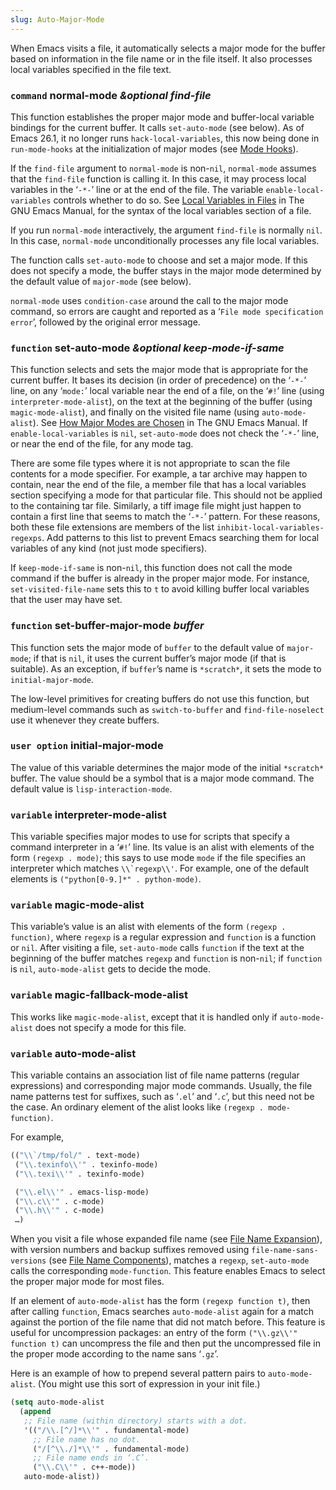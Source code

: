 ```yaml
---
slug: Auto-Major-Mode
---
```


When Emacs visits a file, it automatically selects a major mode for the buffer based on information in the file name or in the file itself. It also processes local variables specified in the file text.

### <span className="tag command">`command`</span> **normal-mode** *\&optional find-file*

This function establishes the proper major mode and buffer-local variable bindings for the current buffer. It calls `set-auto-mode` (see below). As of Emacs 26.1, it no longer runs `hack-local-variables`, this now being done in `run-mode-hooks` at the initialization of major modes (see [Mode Hooks](Mode-Hooks)).

If the `find-file` argument to `normal-mode` is non-`nil`, `normal-mode` assumes that the `find-file` function is calling it. In this case, it may process local variables in the ‘`-*-`’ line or at the end of the file. The variable `enable-local-variables` controls whether to do so. See [Local Variables in Files](https://www.gnu.org/software/emacs/manual/html_mono/emacs.html#File-Variables) in The GNU Emacs Manual, for the syntax of the local variables section of a file.

If you run `normal-mode` interactively, the argument `find-file` is normally `nil`. In this case, `normal-mode` unconditionally processes any file local variables.

The function calls `set-auto-mode` to choose and set a major mode. If this does not specify a mode, the buffer stays in the major mode determined by the default value of `major-mode` (see below).

`normal-mode` uses `condition-case` around the call to the major mode command, so errors are caught and reported as a ‘`File mode specification error`’, followed by the original error message.

### <span className="tag function">`function`</span> **set-auto-mode** *\&optional keep-mode-if-same*

This function selects and sets the major mode that is appropriate for the current buffer. It bases its decision (in order of precedence) on the ‘`-*-`’<!-- /@w --> line, on any ‘`mode:`’ local variable near the end of a file, on the ‘`#!`’<!-- /@w --> line (using `interpreter-mode-alist`), on the text at the beginning of the buffer (using `magic-mode-alist`), and finally on the visited file name (using `auto-mode-alist`). See [How Major Modes are Chosen](https://www.gnu.org/software/emacs/manual/html_mono/emacs.html#Choosing-Modes) in The GNU Emacs Manual. If `enable-local-variables` is `nil`, `set-auto-mode` does not check the ‘`-*-`’<!-- /@w --> line, or near the end of the file, for any mode tag.

There are some file types where it is not appropriate to scan the file contents for a mode specifier. For example, a tar archive may happen to contain, near the end of the file, a member file that has a local variables section specifying a mode for that particular file. This should not be applied to the containing tar file. Similarly, a tiff image file might just happen to contain a first line that seems to match the ‘`-*-`’<!-- /@w --> pattern. For these reasons, both these file extensions are members of the list `inhibit-local-variables-regexps`. Add patterns to this list to prevent Emacs searching them for local variables of any kind (not just mode specifiers).

If `keep-mode-if-same` is non-`nil`, this function does not call the mode command if the buffer is already in the proper major mode. For instance, `set-visited-file-name` sets this to `t` to avoid killing buffer local variables that the user may have set.

### <span className="tag function">`function`</span> **set-buffer-major-mode** *buffer*

This function sets the major mode of `buffer` to the default value of `major-mode`; if that is `nil`, it uses the current buffer’s major mode (if that is suitable). As an exception, if `buffer`’s name is `*scratch*`, it sets the mode to `initial-major-mode`.

The low-level primitives for creating buffers do not use this function, but medium-level commands such as `switch-to-buffer` and `find-file-noselect` use it whenever they create buffers.

### <span className="tag useroption">`user option`</span> **initial-major-mode**

The value of this variable determines the major mode of the initial `*scratch*` buffer. The value should be a symbol that is a major mode command. The default value is `lisp-interaction-mode`.

### <span className="tag variable">`variable`</span> **interpreter-mode-alist**

This variable specifies major modes to use for scripts that specify a command interpreter in a ‘`#!`’ line. Its value is an alist with elements of the form `(regexp . mode)`; this says to use mode `mode` if the file specifies an interpreter which matches ``\\`regexp\\'``. For example, one of the default elements is `("python[0-9.]*" . python-mode)`.

### <span className="tag variable">`variable`</span> **magic-mode-alist**

This variable’s value is an alist with elements of the form `(regexp . function)`, where `regexp` is a regular expression and `function` is a function or `nil`. After visiting a file, `set-auto-mode` calls `function` if the text at the beginning of the buffer matches `regexp` and `function` is non-`nil`; if `function` is `nil`, `auto-mode-alist` gets to decide the mode.

### <span className="tag variable">`variable`</span> **magic-fallback-mode-alist**

This works like `magic-mode-alist`, except that it is handled only if `auto-mode-alist` does not specify a mode for this file.

### <span className="tag variable">`variable`</span> **auto-mode-alist**

This variable contains an association list of file name patterns (regular expressions) and corresponding major mode commands. Usually, the file name patterns test for suffixes, such as ‘`.el`’ and ‘`.c`’, but this need not be the case. An ordinary element of the alist looks like `(regexp . mode-function)`.

For example,

```lisp
(("\\`/tmp/fol/" . text-mode)
 ("\\.texinfo\\'" . texinfo-mode)
 ("\\.texi\\'" . texinfo-mode)
```

```lisp
 ("\\.el\\'" . emacs-lisp-mode)
 ("\\.c\\'" . c-mode)
 ("\\.h\\'" . c-mode)
 …)
```

When you visit a file whose expanded file name (see [File Name Expansion](File-Name-Expansion)), with version numbers and backup suffixes removed using `file-name-sans-versions` (see [File Name Components](File-Name-Components)), matches a `regexp`, `set-auto-mode` calls the corresponding `mode-function`. This feature enables Emacs to select the proper major mode for most files.

If an element of `auto-mode-alist` has the form `(regexp function t)`, then after calling `function`, Emacs searches `auto-mode-alist` again for a match against the portion of the file name that did not match before. This feature is useful for uncompression packages: an entry of the form `("\\.gz\\'" function t)` can uncompress the file and then put the uncompressed file in the proper mode according to the name sans ‘`.gz`’.

Here is an example of how to prepend several pattern pairs to `auto-mode-alist`. (You might use this sort of expression in your init file.)

```lisp
(setq auto-mode-alist
  (append
   ;; File name (within directory) starts with a dot.
   '(("/\\.[^/]*\\'" . fundamental-mode)
     ;; File name has no dot.
     ("/[^\\./]*\\'" . fundamental-mode)
     ;; File name ends in ‘.C’.
     ("\\.C\\'" . c++-mode))
   auto-mode-alist))
```
